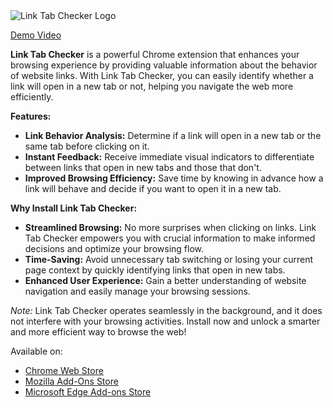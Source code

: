   <img src="link_tab_checker/icon28.png" alt="Link Tab Checker Logo">

<a href="https://www.youtube.com/watch?v=5_C3DzkeHVs" target="_blank" rel="noopener noreferrer">Demo Video</a>

<strong>Link Tab Checker</strong> is a powerful Chrome extension that enhances your browsing experience by providing valuable information about the behavior of website links. With Link Tab Checker, you can easily identify whether a link will open in a new tab or not, helping you navigate the web more efficiently.

<strong>Features:</strong>
<ul>
    <li><strong>Link Behavior Analysis:</strong> Determine if a link will open in a new tab or the same tab before clicking on it.</li>
    <li><strong>Instant Feedback:</strong> Receive immediate visual indicators to differentiate between links that open in new tabs and those that don't.</li>
    <li><strong>Improved Browsing Efficiency:</strong> Save time by knowing in advance how a link will behave and decide if you want to open it in a new tab.</li>
</ul>

<strong>Why Install Link Tab Checker:</strong>
<ul>
    <li><strong>Streamlined Browsing:</strong> No more surprises when clicking on links. Link Tab Checker empowers you with crucial information to make informed decisions and optimize your browsing flow.</li>
    <li><strong>Time-Saving:</strong> Avoid unnecessary tab switching or losing your current page context by quickly identifying links that open in new tabs.</li>
    <li><strong>Enhanced User Experience:</strong> Gain a better understanding of website navigation and easily manage your browsing sessions.</li>
</ul>

<em>Note:</em> Link Tab Checker operates seamlessly in the background, and it does not interfere with your browsing activities. Install now and unlock a smarter and more efficient way to browse the web!

Available on:
<ul>
    <li><a href="https://chrome.google.com/webstore/detail/link-tab-checker/ecmjjlhogcehgcljgcnoknipjbeciddl?hl=en" target="_blank" rel="noopener noreferrer">Chrome Web Store</a></li>
    <li><a href="https://addons.mozilla.org/en-US/firefox/addon/link-tab-checker/" target="_blank" rel="noopener noreferrer">Mozilla Add-Ons Store</a></li>
    <li><a href="https://microsoftedge.microsoft.com/addons/detail/link-tab-checker/clicajfnimjkhfdhocahacplcbjigapg" target="_blank" rel="noopener noreferrer">Microsoft Edge Add-ons Store</a></li>
</ul>
